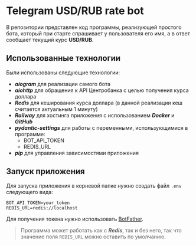 # Telegram USD/RUB rate bot

В репозитории представлен код программы, реализующей простого бота, который при старте спрашивает у пользователя его имя, а в ответ сообщает текущий курс **USD/RUB**.

## Использованные технологии

Были использованы следующие технологии:
- ***aiogram*** для реализации самого бота
- ***aiohttp*** для обращения к API Центробанка с целью получения курса доллара
- ***Redis*** для кеширования курса доллара (в данной реализации кеш считается актуальным 1 минуту)
- ***Railway*** для хостинга приложения с использованием ***Docker*** и ***GitHub***
- ***pydantic-settings*** для работы с переменными, использующимися в программе:
    - BOT_API_TOKEN
    - REDIS_URL
- ***pip*** для управления зависимостями приложения

## Запуск приложения

Для запуска приложения в корневой папке нужно создать файл `.env` следующего вида:
```env
BOT_API_TOKEN=your_token
REDIS_URL=redis://localhost
```
Для получения токена нужно использовать [BotFather](https://t.me/BotFather).

> Программа может работать как с ***Redis***, так и без него, так что значение поля `REDIS_URL` можно оставить по умолчанию.
